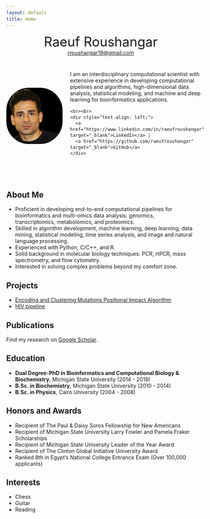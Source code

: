 ```yaml
---
layout: default
title: Home
---
```


<div style="text-align: center; margin-bottom: 40px;">
  <div style="font-size: 2.5em;">Raeuf Roushangar</div>
  <div><a href="mailto:rroushangar19@gmail.com">rroushangar19@gmail.com</a></div>
</div>

<div style="display: flex; align-items: center;">
  <img src="/assets/images/profile.jpg" alt="Profile Picture" style="float: left; margin-right: 20px; width: 150px; border-radius: 40%;" />
  
  <div>
    I am an interdisciplinary computational scientist with extensive experience in developing computational pipelines and algorithms, high-dimensional data analysis, statistical modeling, and machine and deep learning for bioinformatics applications.

    <br><br>
    <div style="text-align: left;">
      <a href="https://www.linkedin.com/in/raeufroushangar" target="_blank">LinkedIn</a> | 
      <a href="https://github.com/raeufroushangar" target="_blank">GitHub</a>
    </div>
  </div>
</div>

<br><br>

## About Me
- Proficient in developing end-to-end computational pipelines for bioinformatics and multi-omics data analysis: genomics, transcriptomics, metabolomics, and proteomics.
- Skilled in algorithm development, machine learning, deep learning, data mining, statistical modeling, time series analysis, and image and natural language processing.
- Experienced with Python, C/C++, and R.
- Solid background in molecular biology techniques: PCR, rtPCR, mass spectrometry, and flow cytometry.
- Interested in solving complex problems beyond my comfort zone.

## Projects
- [Encoding and Clustering Mutations Positional Impact Algorithm](https://github.com/raeufroushangar/ECMPIA)
- [HIV pipeline](https://github.com/raeufroushangar/HIV_pipeline)

## Publications
Find my research on [Google Scholar](https://scholar.google.com/citations?user=NISquAgAAAAJ&hl=en).

## Education
- **Dual Degree-PhD in Bioinformatics and Computational Biology & Biochemistry**, Michigan State University (2014 - 2018)
- **B.Sc. in Biochemistry**, Michigan State University (2010 - 2014)
- **B.Sc. in Physics**, Cairo University (2004 - 2008)

## Honors and Awards
- Recipient of The Paul & Daisy Soros Fellowship for New Americans
- Recipient of Michigan State University Larry Fowler and Pamela Fraker Scholarships
- Recipient of Michigan State University Leader of the Year Award
- Recipient of The Clinton Global Initiative University Award
- Ranked 8th in Egypt’s National College Entrance Exam (Over 100,000 applicants)

## Interests
- Chess
- Guitar
- Reading
